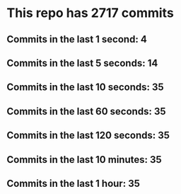 # This repo has 2717 commits

## Commits in the last 1 second: 4
## Commits in the last 5 seconds: 14
## Commits in the last 10 seconds: 35
## Commits in the last 60 seconds: 35
## Commits in the last 120 seconds: 35
## Commits in the last 10 minutes: 35
## Commits in the last 1 hour: 35

